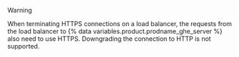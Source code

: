 > [!WARNING]
> When terminating HTTPS connections on a load balancer, the requests from the load balancer to {% data variables.product.prodname_ghe_server %} also need to use HTTPS. Downgrading the connection to HTTP is not supported.
